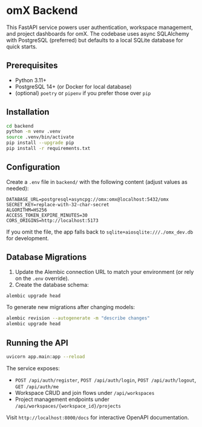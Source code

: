 # omX Backend

This FastAPI service powers user authentication, workspace management, and project dashboards for omX. The codebase uses async SQLAlchemy with PostgreSQL (preferred) but defaults to a local SQLite database for quick starts.

## Prerequisites

- Python 3.11+
- PostgreSQL 14+ (or Docker for local database)
- (optional) `poetry` or `pipenv` if you prefer those over `pip`

## Installation

```bash
cd backend
python -m venv .venv
source .venv/bin/activate
pip install --upgrade pip
pip install -r requirements.txt
```

## Configuration

Create a `.env` file in `backend/` with the following content (adjust values as needed):

```env
DATABASE_URL=postgresql+asyncpg://omx:omx@localhost:5432/omx
SECRET_KEY=replace-with-32-char-secret
ALGORITHM=HS256
ACCESS_TOKEN_EXPIRE_MINUTES=30
CORS_ORIGINS=http://localhost:5173
```

If you omit the file, the app falls back to `sqlite+aiosqlite:///./omx_dev.db` for development.

## Database Migrations

1. Update the Alembic connection URL to match your environment (or rely on the `.env` override).
2. Create the database schema:

```bash
alembic upgrade head
```

To generate new migrations after changing models:

```bash
alembic revision --autogenerate -m "describe changes"
alembic upgrade head
```

## Running the API

```bash
uvicorn app.main:app --reload
```

The service exposes:

- `POST /api/auth/register`, `POST /api/auth/login`, `POST /api/auth/logout`, `GET /api/auth/me`
- Workspace CRUD and join flows under `/api/workspaces`
- Project management endpoints under `/api/workspaces/{workspace_id}/projects`

Visit `http://localhost:8000/docs` for interactive OpenAPI documentation.
